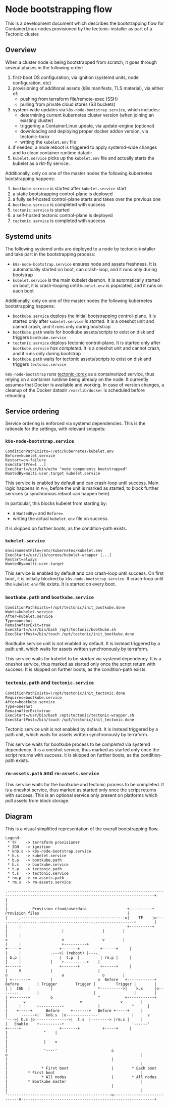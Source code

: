 # Node bootstrapping flow

This is a development document which describes the bootstrapping flow for ContainerLinux nodes provisioned by the tectonic-installer as part of a Tectonic cluster.

## Overview

When a cluster node is being bootstrapped from scratch, it goes through several phases in the following order:

1. first-boot OS configuration, via ignition (systemd units, node configuration, etc)
1. provisioning of additional assets (k8s manifests, TLS material), via either of:
   * pushing from terraform file/remote-exec (SSH)
   * pulling from private cloud stores (S3 buckets)
1. system-wide updates via `k8s-node-bootstrap.service`, which includes:
   * determining current kubernetes cluster version (when joining an existing cluster)
   * triggering a ContainerLinux update, via update-engine (optional)
   * downloading and deploying proper docker addon version, via tectonic-torcx
   * writing the `kubelet.env` file
1. if needed, a node reboot is triggered to apply systemd-wide changes and to clean container runtime datadir
1. `kubelet.service` picks up the `kubelet.env` file and actually starts the kubelet as a rkt-fly service.

Additionally, only on one of the master nodes the following kubernetes bootstrapping happens:

1. `bootkube.service` is started after `kubelet.service` start
1. a static bootstrapping control-plane is deployed
1. a fully self-hosted control-plane starts and takes over the previous one
1. `bootkube.service` is completed with success
1. `tectonic.service` is started
1. a self-hosted tectonic control-plane is deployed
1. `tectonic.service` is completed with success

## Systemd units

The following systemd units are deployed to a node by tectonic-installer and take part in the bootstrapping process:

* `k8s-node-bootstrap.service` ensures node and assets freshness. It is automatically started on boot, can crash-loop, and it runs only during bootstrap
* `kubelet.service` is the main kubelet daemon. It is automatically started on boot, it is crash-looping until `kubelet.env` is populated, and it runs on each boot

Additionally, only on one of the master nodes the following kubernetes bootstrapping happens:

* `bootkube.service` deploys the initial bootstrapping control-plane. It is started only after `kubelet.service` _is started_. It is a oneshot unit and cannot crash, and it runs only during bootstrap
* `bootkube.path` waits for bootkube assets/scripts to exist on disk and triggers `bootkube.service`
* `tectonic.service` deploys tectonic control-plane. It is started only after `bootkube.service` _has completed_.  It is a oneshot unit and cannot crash, and it runs only during bootstrap
* `bootkube.path` waits for tectonic assets/scripts to exist on disk and triggers `tectonic.service`

`k8s-node-bootstrap` runs [tectonic-torcx][tectonic-torcx] as a containerized service, thus relying on a container runtime being already on the node.
It currently assumes that Docker is available and working. In case of version changes, a cleanup of the Docker datadir `/var/lib/docker` is scheduled before rebooting.

[tectonic-torcx]: https://github.com/coreos/tectonic-torcx

## Service ordering

Service ordering is enforced via systemd dependencies. This is the rationale for the settings, with relevant snippets:

### `k8s-node-bootstrap.service`

```
ConditionPathExists=!/etc/kubernetes/kubelet.env
Before=kubelet.service
Restart=on-failure
ExecStartPre=[...]
ExecStart=/usr/bin/echo "node components bootstrapped"
WantedBy=multi-user.target kubelet.service
```

This service is enabled by default and can crash-loop until success.
Main logic happens in `Pre`, before the unit is marked as started, to block further services (a synchronous reboot can happen here).

In particular, this blocks kubelet from starting by:
 * a `WantedBy=` and `Before=`
 * writing the actual `kubelet.env` file on success.

It is skipped on further boots, as the condition-path exists.

### `kubelet.service`

```
EnvironmentFile=/etc/kubernetes/kubelet.env
ExecStart=/usr/lib/coreos/kubelet-wrapper [...]
Restart=always
WantedBy=multi-user.target
```

This service is enabled by default and can crash-loop until success.
On first boot, it is initially blocked by `k8s-node-bootstrap.service`.
It crash-loop until the `kubelet.env` file exists.
It is started on every boot.

### `bootkube.path` and `bootkube.service`

```
ConditionPathExists=!/opt/tectonic/init_bootkube.done
Wants=kubelet.service
After=kubelet.service
Type=oneshot
RemainAfterExit=true
ExecStart=/usr/bin/bash /opt/tectonic/bootkube.sh
ExecStartPost=/bin/touch /opt/tectonic/init_bootkube.done
```

Bootkube service unit is not enabled by default. It is instead triggered by a path unit, which waits for assets written synchronously by terraform.

This service waits for kubelet to be *started* via systemd dependency.
It is a oneshot service, thus marked as started only once the script return with success.
It is skipped on further boots, as the condition-path exists.

### `tectonic.path` and `tectonic.service`

```
ConditionPathExists=!/opt/tectonic/init_tectonic.done
Requires=bootkube.service
After=bootkube.service
Type=oneshot
RemainAfterExit=true
ExecStart=/usr/bin/bash /opt/tectonic/tectonic-wrapper.sh
ExecStartPost=/bin/touch /opt/tectonic/init_tectonic.done
```

Tectonic service unit is not enabled by default. It is instead triggered by a path unit, which waits for assets written synchronously by terraform.

This service waits for bootkube process to be *completed* via systemd dependency.
It is a oneshot service, thus marked as started only once the script returns with success.
It is skipped on further boots, as the condition-path exists.

### `rm-assets.path` and `rm-assets.service`

This service waits for the bootkube and tectonic process to be completed.
It is a oneshot service, thus marked as started only once the script returns with success.
This is an optional service only present on platforms which pull assets from block storage.

## Diagram

This is a visual simplified representation of the overall bootstrapping flow.

```bob
Legend:
 * TF    -> terraform provisioner
 * IGN   -> ignition
 * knb.s -> k8s-node-bootstrap.service
 * k.s   -> kubelet.service
 * b.p   -> bootkube.path
 * b.s   -> bootkube.service
 * t.p   -> tectonic.path
 * t.s   -> tectonic.service
 * rm.p  -> rm-assets.path
 * rm.s  -> rm-assets.service

.---------------------------------------------------------------------------------------------------------------------------------------+
|                                                                                                                                       |
|           Provision cloud/userdata                  +----------+                Provision files                                       |
|     ,----------------------------------------------o|    TF    |o-----------------.------------------------.-----------------+        |
|     |                                               +----------+                  |                        |                 |        |
|     |                                                                             v                        v                 v        |
|     |                  +----------+                                            +-----+                 +-------+         +------+     |
|     |             .--->| (reboot) |----.                                       | b.p |                 |  t.p  |         | rm.p |     |
|     |             |    +----------+    |                                       +-----+                 +-------+         +------+     |
|     V             |                    |                                          o                        o                 o        |
| +-------+         |                    v  Before   +------------+   Before        | Trigger        Trigger |         Trigger |        |
| |  IGN  |         |                    *---------->|    k.s     |o--------.       |                        |                 |        |
| +-------+         o                    ^           +------------+         |       v                        v                 v        |
|     |       +----------+               |              ^      |            |    +-----+      Before     +-------+   Before +-----+     |
|     '------>|   knb.s  |o--------------'              |      v            '--->| b.s |o--------------->|  t.s  |--------> |rm.s |     |
|   Enable    +----------+                              '------'                 +-----+                 +-------+          +-----+     |
|                ^    |                                                                                                                 |
|                |    v                                                                                                                 |
|                '----'                        o                            o                                                           |
|                                              |                            |                                                           |
|               * First boot                   |        * Each boot         |         * First boot                                      |
|               * All nodes                    |        * All nodes         |         * Bootkube master                                 |
|                                              |                            |                                                           |
'----------------------------------------------o----------------------------o-----------------------------------------------------------+
```
